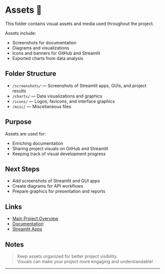 # Assets 🎨

This folder contains visual assets and media used throughout the project.

Assets include:
- Screenshots for documentation
- Diagrams and visualizations
- Icons and banners for GitHub and Streamlit
- Exported charts from data analysis

## Folder Structure

- `/screenshots/` — Screenshots of Streamlit apps, GUIs, and project results
- `/charts/` — Data visualizations and graphics
- `/icons/` — Logos, favicons, and interface graphics
- `/misc/` — Miscellaneous files

## Purpose

Assets are used for:
- Enriching documentation
- Sharing project visuals on GitHub and Streamlit
- Keeping track of visual development progress

## Next Steps

- Add screenshots of Streamlit and GUI apps
- Create diagrams for API workflows
- Prepare graphics for presentation and reports

## Links

- [Main Project Overview](../../README.md)
- [Documentation](../../90_DOCS/README.md)
- [Streamlit Apps](../../05_Streamlit_Apps/README.md)

## Notes

> Keep assets organized for better project visibility.  
> Visuals can make your project more engaging and understandable!

---

